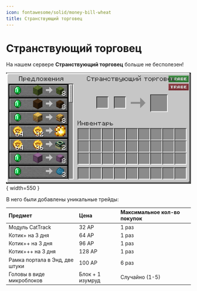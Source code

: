 ```yaml
---
icon: fontawesome/solid/money-bill-wheat
title: Странствующий торговец
---
```


# Странствующий торговец

На нашем сервере **Странствующий торговец** больше не бесполезен! 

![wandering](../../assets/wandering.png){ width=550 }

В него были добавлены уникальные трейды:

| Предмет | Цена | Максимальное кол-во покупок |
| :------ | :--- | :-------------------------- |
| Модуль CatTrack | 32 АР | 1 раз |
| Котик+ на 3 дня | 64 АР | 1 раз |
| Котик++ на 3 дня | 96 АР | 1 раз |
| Котик+++ на 3 дня | 128 АР | 1 раз |
| Рамка портала в Энд, две штуки | 100 АР | 6 раз |
| Головы в виде микроблоков | Блок + 1 изумруд | Случайно (1-5) |